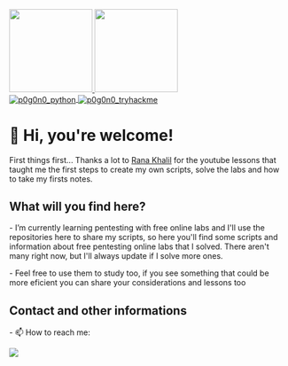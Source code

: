 <head>
  <div>
      <a href="https://github.com/p0g0n0">
      <img height="150em" src="https://github-readme-stats.vercel.app/api?username=p0g0n0&show_icons=true&hide=stars&rank_icon=github&theme=tokyonight"/>
      <img height="150em" src="https://github-readme-stats.vercel.app/api/top-langs/?username=p0g0n0&show_icons=true&hide=stars&theme=tokyonight"/>
       </a>
  </div>
  <!---- <div><img height='30em' src="https://cdn.jsdelivr.net/gh/devicons/devicon/icons/python/python-original.svg" /></div> 
            <img height='30em' src="https://cdn.jsdelivr.net/gh/devicons/devicon/icons/javascript/javascript-original.svg" />--->
  <div>
      <a href="https://github.com/p0g0n0">
        <img align="center" alt="p0g0n0_python" src="https://img.shields.io/badge/Python-14354C?style=for-the-badge&logo=python&logoColor=white"/>
       </a>
      <!---<a href="https://github.com/p0g0n0">
          <img align="center" alt="p0g0n0_javascript" src="https://img.shields.io/badge/JavaScript-F7DF1E.svg?style=for-the-badge&logo=JavaScript&logoColor=black"/>
      </a>--->
      <a href="https://tryhackme.com/p/p0g0n0">
          <img align="center" alt="p0g0n0_tryhackme" src="https://img.shields.io/badge/TryHackMe-212C42.svg?style=for-the-badge&logo=TryHackMe&logoColor=white"/>
      </a>
  </div>
  <!--<div>
          <p>
          </p>
          <p>
             <a href="https://tryhackme.com/p/p0g0n0">
                  <img src="https://raw.githubusercontent.com/p0g0n0/p0g0n0/main/assets/thm_propic.png" alt="TryHackMe"/>
            </a>
          </p>
  </div>-->
  <div>
    <h1>👋 Hi, you're welcome!</h1>
  </div>
</head>
<body>
  <div>
    <p> First things first...
      Thanks a lot to <a href="https://github.com/rkhal101">Rana Khalil</a> for the youtube lessons that taught me the first steps 
      to create my own scripts, solve the labs and how to take my firsts notes.
    </p>
  </div>
  <div>
    <h2> What will you find here? </h2>
    <p>
      - I’m currently learning pentesting with free online labs and I'll use the repositories here to share my scripts, 
        so here you'll find some scripts and information about free pentesting online labs that I solved. There aren't 
         many right now, but I'll always update if I solve more ones.
    </p>
    <p>
      - Feel free to use them to study too, if you see something that could be more eficient you can share your considerations and lessons too
    </p>
  </div>
</body>
<bottom>
  <div>
    <h2> Contact and other informations </h2>
    <p> 
      - 📫 How to reach me:
    </p>
    <p>
      <a href="mailto:p0g0n0@proton.me"><img src=https://img.shields.io/badge/ProtonMail-8B89CC?style=for-the-badge&logo=protonmail&logoColor=white> </a>
      <!--- <a href="https://github.com/p0g0n0"><img src="https://img.shields.io/badge/Discord-5865F2.svg?style=for-the-badge&logo=Discord&logoColor=white"/> </a> --->
      <!--- <a href="https://github.com/p0g0n0"><img src="https://img.shields.io/badge/Instagram-E4405F.svg?style=for-the-badge&logo=Instagram&logoColor=white"/> </a> --->
    </p>
  </div>
 </bottom>
